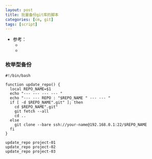 ```yaml
---
layout: post
title: 批量备份git库的脚本
categories: [cm, git]
tags: [script]
---
```


* 参考： 
  * []()
  * []()



### 枚举型备份

~~~ shell
#!/bin/bash

function update_repo() {
  local REPO_NAME=$1
  echo "--- --- --- --- "
  echo "--- --- REPO : "$REPO_NAME " --- --- "
  if [ -d $REPO_NAME".git" ]; then
    cd $REPO_NAME".git"
    git fetch --all
    cd ..
  else
    git clone --bare ssh://your-name@192.168.0.1:22/$REPO_NAME
  fi
}

update_repo project-01
update_repo project-02
update_repo project-03
~~~



































